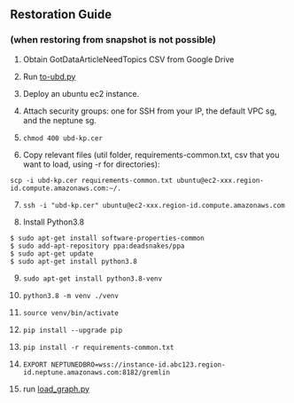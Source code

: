 ## Restoration Guide
### (when restoring from snapshot is not possible)

1. Obtain GotDataArticleNeedTopics CSV from Google Drive

2. Run [to-ubd.py](./to-ubd.py)

3. Deploy an ubuntu ec2 instance.

4. Attach security groups: one for SSH from your IP, the default VPC sg, and the neptune sg.

5. `chmod 400 ubd-kp.cer`

6. Copy relevant files (util folder, requirements-common.txt, csv that you want to load, using -r for directories): 

```
scp -i ubd-kp.cer requirements-common.txt ubuntu@ec2-xxx.region-id.compute.amazonaws.com:~/.
```

7. `ssh -i "ubd-kp.cer" ubuntu@ec2-xxx.region-id.compute.amazonaws.com`

8. Install Python3.8

```
$ sudo apt-get install software-properties-common
$ sudo add-apt-repository ppa:deadsnakes/ppa
$ sudo apt-get update
$ sudo apt-get install python3.8
```

9. `sudo apt-get install python3.8-venv`

10. `python3.8 -m venv ./venv`

11. `source venv/bin/activate`

12. `pip install --upgrade pip`

13. `pip install -r requirements-common.txt`

14. `EXPORT NEPTUNEDBRO=wss://instance-id.abc123.region-id.neptune.amazonaws.com:8182/gremlin`

15. run [load_graph.py](../util/load_graph.py)
